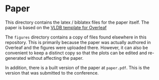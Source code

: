 # Paper

This directory contains the latex / biblatex files for the paper itself. The paper is based on the
[VLDB template for Overleaf](https://www.overleaf.com/latex/templates/template-for-proceedings-of-the-vldb-endowment/krfrpvrbbvfj)

The `figures` directory contains a copy of files found elsewhere in this repository. This is primarily
because the paper was actually authored in Overleaf and the figures were uploaded there. However, it can
also be convenient to keep a distinct copy so that the plots can be edited and re-generated without
affecting the paper.

In addition, there is a built version of the paper at `paper.pdf`. This is the version that was submitted
to the conference.
